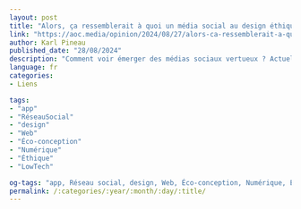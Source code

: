 ```yaml
---
layout: post
title: "Alors, ça ressemblerait à quoi un média social au design éthique ?"
link: "https://aoc.media/opinion/2024/08/27/alors-ca-ressemblerait-a-quoi-un-media-social-au-design-ethique"
author: Karl Pineau
published_date: "28/08/2024"
description: "Comment voir émerger des médias sociaux vertueux ? Actuellement, leurs interfaces sont conçues dans une optique de captation du temps et d’aliénation des utilisateurs. Plusieurs organisations comme l’association designers Éthiques proposent des alternatives s’adaptant aux problématiques sociales et démocratiques."
language: fr
categories:
- Liens

tags:
- "app"
- "RéseauSocial"
- "design"
- "Web"
- "Éco-conception"
- "Numérique"
- "Éthique"
- "LowTech"

og-tags: "app, Réseau social, design, Web, Éco-conception, Numérique, Éthique, Low-tech"
permalink: /:categories/:year/:month/:day/:title/
---
```

